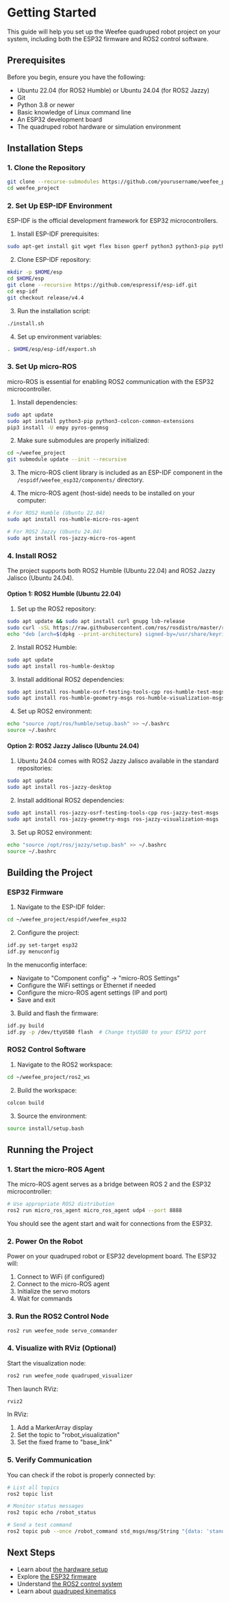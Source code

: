 # Getting Started

This guide will help you set up the Weefee quadruped robot project on your system, including both the ESP32 firmware and ROS2 control software.

## Prerequisites

Before you begin, ensure you have the following:

- Ubuntu 22.04 (for ROS2 Humble) or Ubuntu 24.04 (for ROS2 Jazzy)
- Git
- Python 3.8 or newer
- Basic knowledge of Linux command line
- An ESP32 development board
- The quadruped robot hardware or simulation environment

## Installation Steps

### 1. Clone the Repository

```bash
git clone --recurse-submodules https://github.com/yourusername/weefee_project.git
cd weefee_project
```

### 2. Set Up ESP-IDF Environment

ESP-IDF is the official development framework for ESP32 microcontrollers.

1. Install ESP-IDF prerequisites:

```bash
sudo apt-get install git wget flex bison gperf python3 python3-pip python3-setuptools cmake ninja-build ccache libffi-dev libssl-dev dfu-util libusb-1.0-0
```

2. Clone ESP-IDF repository:

```bash
mkdir -p $HOME/esp
cd $HOME/esp
git clone --recursive https://github.com/espressif/esp-idf.git
cd esp-idf
git checkout release/v4.4
```

3. Run the installation script:

```bash
./install.sh
```

4. Set up environment variables:

```bash
. $HOME/esp/esp-idf/export.sh
```

### 3. Set Up micro-ROS

micro-ROS is essential for enabling ROS2 communication with the ESP32 microcontroller.

1. Install dependencies:

```bash
sudo apt update
sudo apt install python3-pip python3-colcon-common-extensions
pip3 install -U empy pyros-genmsg
```

2. Make sure submodules are properly initialized:

```bash
cd ~/weefee_project
git submodule update --init --recursive
```

3. The micro-ROS client library is included as an ESP-IDF component in the `/espidf/weefee_esp32/components/` directory.

4. The micro-ROS agent (host-side) needs to be installed on your computer:

```bash
# For ROS2 Humble (Ubuntu 22.04)
sudo apt install ros-humble-micro-ros-agent

# For ROS2 Jazzy (Ubuntu 24.04)
sudo apt install ros-jazzy-micro-ros-agent
```

### 4. Install ROS2

The project supports both ROS2 Humble (Ubuntu 22.04) and ROS2 Jazzy Jalisco (Ubuntu 24.04).

#### Option 1: ROS2 Humble (Ubuntu 22.04)

1. Set up the ROS2 repository:

```bash
sudo apt update && sudo apt install curl gnupg lsb-release
sudo curl -sSL https://raw.githubusercontent.com/ros/rosdistro/master/ros.key -o /usr/share/keyrings/ros-archive-keyring.gpg
echo "deb [arch=$(dpkg --print-architecture) signed-by=/usr/share/keyrings/ros-archive-keyring.gpg] http://packages.ros.org/ros2/ubuntu $(source /etc/os-release && echo $UBUNTU_CODENAME) main" | sudo tee /etc/apt/sources.list.d/ros2.list > /dev/null
```

2. Install ROS2 Humble:

```bash
sudo apt update
sudo apt install ros-humble-desktop
```

3. Install additional ROS2 dependencies:

```bash
sudo apt install ros-humble-osrf-testing-tools-cpp ros-humble-test-msgs
sudo apt install ros-humble-geometry-msgs ros-humble-visualization-msgs
```

4. Set up ROS2 environment:

```bash
echo "source /opt/ros/humble/setup.bash" >> ~/.bashrc
source ~/.bashrc
```

#### Option 2: ROS2 Jazzy Jalisco (Ubuntu 24.04)

1. Ubuntu 24.04 comes with ROS2 Jazzy Jalisco available in the standard repositories:

```bash
sudo apt update
sudo apt install ros-jazzy-desktop
```

2. Install additional ROS2 dependencies:

```bash
sudo apt install ros-jazzy-osrf-testing-tools-cpp ros-jazzy-test-msgs
sudo apt install ros-jazzy-geometry-msgs ros-jazzy-visualization-msgs
```

3. Set up ROS2 environment:

```bash
echo "source /opt/ros/jazzy/setup.bash" >> ~/.bashrc
source ~/.bashrc
```

## Building the Project

### ESP32 Firmware

1. Navigate to the ESP-IDF folder:

```bash
cd ~/weefee_project/espidf/weefee_esp32
```

2. Configure the project:

```bash
idf.py set-target esp32
idf.py menuconfig
```

In the menuconfig interface:
- Navigate to "Component config" → "micro-ROS Settings"
- Configure the WiFi settings or Ethernet if needed
- Configure the micro-ROS agent settings (IP and port)
- Save and exit

3. Build and flash the firmware:

```bash
idf.py build
idf.py -p /dev/ttyUSB0 flash  # Change ttyUSB0 to your ESP32 port
```

### ROS2 Control Software

1. Navigate to the ROS2 workspace:

```bash
cd ~/weefee_project/ros2_ws
```

2. Build the workspace:

```bash
colcon build
```

3. Source the environment:

```bash
source install/setup.bash
```

## Running the Project

### 1. Start the micro-ROS Agent

The micro-ROS agent serves as a bridge between ROS 2 and the ESP32 microcontroller:

```bash
# Use appropriate ROS2 distribution
ros2 run micro_ros_agent micro_ros_agent udp4 --port 8888
```

You should see the agent start and wait for connections from the ESP32.

### 2. Power On the Robot

Power on your quadruped robot or ESP32 development board. The ESP32 will:

1. Connect to WiFi (if configured)
2. Connect to the micro-ROS agent
3. Initialize the servo motors
4. Wait for commands

### 3. Run the ROS2 Control Node

```bash
ros2 run weefee_node servo_commander
```

### 4. Visualize with RViz (Optional)

Start the visualization node:

```bash
ros2 run weefee_node quadruped_visualizer
```

Then launch RViz:

```bash
rviz2
```

In RViz:
1. Add a MarkerArray display
2. Set the topic to "robot_visualization"
3. Set the fixed frame to "base_link"

### 5. Verify Communication

You can check if the robot is properly connected by:

```bash
# List all topics
ros2 topic list

# Monitor status messages
ros2 topic echo /robot_status

# Send a test command
ros2 topic pub --once /robot_command std_msgs/msg/String "{data: 'stand'}"
```

## Next Steps

- Learn about [the hardware setup](Hardware-Setup.md)
- Explore [the ESP32 firmware](ESP32-Firmware.md)
- Understand [the ROS2 control system](ROS2-Control.md)
- Learn about [quadruped kinematics](Kinematics.md)